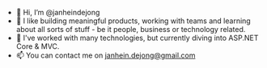 - 👋 Hi, I’m @janheindejong
- 👀 I like building meaningful products, working with teams and learning about all sorts of stuff - be it people, business or technology related. 
- 🌱 I've worked with many technologies, but currently diving into ASP.NET Core & MVC. 
- 📫 You can contact me on janhein.dejong@gmail.com

<!---
janheindejong/janheindejong is a ✨ special ✨ repository because its `README.md` (this file) appears on your GitHub profile.
You can click the Preview link to take a look at your changes.
--->
